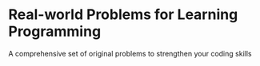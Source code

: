 # Real-world Problems for Learning Programming
A comprehensive set of original problems to strengthen your coding skills
